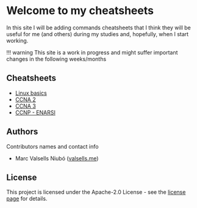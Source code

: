 # Welcome to my cheatsheets

In this site I will be adding commands cheatsheets that I think they will be useful for me (and others) during my studies and, hopefully, when I start working.

!!! warning
    This site is a work in progress and might suffer important changes in the following weeks/months


## Cheatsheets

- [Linux basics](linux/basic.md)
- [CCNA 2](networking/CCNA2.md)
- [CCNA 3](networking/CCNA3.md)
- [CCNP - ENARSI](networking/ccnp-enarsi.md)

## Authors

Contributors names and contact info

* Marc Valsells Niubó ([valsells.me](https://valsells.me/))


## License

This project is licensed under the Apache-2.0 License - see the [license page](/license) for details.
